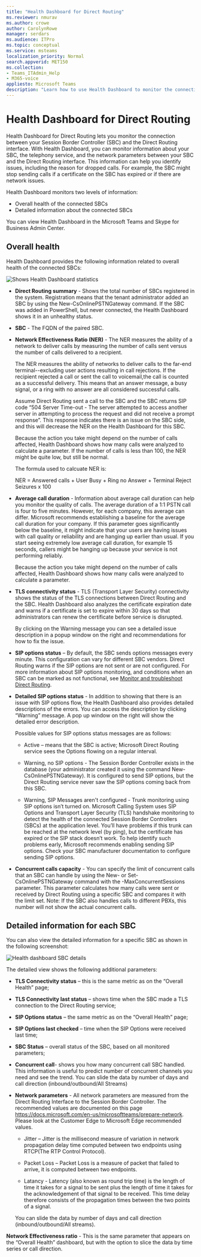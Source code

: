 ```yaml
---
title: "Health Dashboard for Direct Routing"
ms.reviewer: nmurav
ms.author: crowe
author: CarolynRowe
manager: serdars
ms.audience: ITPro
ms.topic: conceptual
ms.service: msteams
localization_priority: Normal
search.appverid: MET150
ms.collection:  
- Teams_ITAdmin_Help
- M365-voice
appliesto: Microsoft Teams
description: "Learn how to use Health Dashboard to monitor the connection between your Session Border Controller and Direct Routing."
---
```


# Health Dashboard for Direct Routing

Health Dashboard for Direct Routing lets you monitor the connection between your Session Border Controller (SBC) and the Direct Routing interface.  With Health Dashboard, you can monitor information about your SBC, the telephony service, and the network parameters between your SBC and the Direct Routing interface. This information can help you identify issues, including the reason for dropped calls. For example, the SBC might stop sending calls if a certificate on the SBC has expired or if there are network issues.  

Health Dashboard monitors two levels of information:

- Overall health of the connected SBCs
- Detailed information about the connected SBCs

You can view Health Dashboard in the Microsoft Teams and Skype for Business Admin Center.


## Overall health

Health Dashboard provides the following information related to overall health of the connected SBCs:

 ![Shows Health Dashboard statistics](media/direct-routing-dashboard-stats1.png)

- **Direct Routing summary** - Shows the total number of SBCs registered in the system. Registration means that the tenant administrator added an SBC by using the New-CsOnlinePSTNGateway command. If the SBC was added in PowerShell, but never connected, the Health Dashboard shows it in an unhealthy status.

- **SBC** - The FQDN of the paired SBC.

- **Network Effectiveness Ratio (NER)** - The NER measures the ability of a network to deliver calls by measuring the number of calls sent versus the number of calls delivered to a recipient.  

   The NER measures the ability of networks to deliver calls to the far-end terminal--excluding user actions resulting in call rejections.  If the recipient rejected a call or sent the call to voicemail,the call is counted as a successful delivery. This means that an answer message, a busy signal, or a ring with no answer are all considered successful calls. 
  
   Assume Direct Routing sent a call to the SBC and the SBC returns SIP code “504 Server Time-out - The server attempted to access another server in attempting to process the request and did not receive a prompt response”. This response indicates there is an issue on the SBC side, and this will decrease the NER on the Health Dashboard for this SBC. 
  
   Because the action you take might depend on the number of calls affected, Health Dashboard shows how many calls were analyzed to calculate a parameter. If the number of calls is less than 100, the NER might be quite low, but still be normal. 

   The formula used to calcuate NER is:

   NER = Answered calls + User Busy + Ring no Answer + Terminal Reject Seizures x 100

 
- **Average call duration** - Information about average call duration can help you monitor the quality of calls. The average duration of a 1:1 PSTN call is four to five minutes.  However, for each company, this average can differ.  Microsoft recommends establishing a baseline for the average call duration for your company. If this parameter goes significantly below the baseline, it might indicate that your users are having issues with call quality or reliability and are hanging up earlier than usual. If you start seeing extremely low average call duration, for example 15 seconds, callers might be hanging up because your service is not performing reliably. 

   Because the action you take might depend on the number of calls affected, Health Dashboard shows how many calls were analyzed to calculate a parameter.

- **TLS connectivity status** - TLS (Transport Layer Security) connectivity shows the status of the TLS connections between Direct Routing and the SBC. Health Dashboard also analyzes the certificate expiration date and warns if a certificate is set to expire within 30 days so that administrators can renew the certificate before service is disrupted.

   By clicking on the Warning message you can see a detailed issue description in a popup window on the right and recommendations for how to fix the issue.

- **SIP options status** – By default, the SBC sends options messages every minute. This configuration can vary for different SBC vendors. Direct Routing warns if the SIP options are not sent or are not configured. For more information about SIP options monitoring, and conditions when an SBC can be marked as not functional, see [Monitor and troubleshoot Direct Routing](direct-routing-monitor-and-troubleshoot.md).

- **Detailed SIP options status** - In addition to showing that there is an issue with SIP options flow, the Health Dashboard also provides detailed descriptions of the errors. You can access the description by clicking  “Warning” message. A pop up window on the right will show the detailed error description.

   Possible values for SIP options status messages are as follows:

    - Active – means that the SBC is active; Microsoft Direct Routing service sees the Options flowing on a regular interval.

    - Warning, no SIP options - The Session Border Controller exists in the database (your administrator created it using the command New-CsOnlinePSTNGateway). It is configured to send SIP options, but the Direct Routing service never saw the SIP options coming back from this SBC.

    - Warning, SIP Messages aren't configured - Trunk monitoring using SIP options isn’t turned on. Microsoft Calling System uses SIP Options and Transport Layer Security (TLS) handshake monitoring to detect the health of the connected Session Border Controllers (SBCs) at the application level. You’ll have problems if this trunk can be reached at the network level (by ping), but the certificate has expired or the SIP stack doesn’t work. To help identify such problems early, Microsoft recommends enabling sending SIP options. Check your SBC manufacturer documentation to configure sending SIP options. 

- **Concurrent calls capacity** - You can specify the limit of concurrent calls that an SBC can handle by using the New- or Set-CsOnlinePSTNGateway command with the -MaxConcurrentSessions parameter. This parameter calculates how many calls were sent or received by Direct Routing using a specific SBC and compares it with the limit set. Note:  If the SBC also handles calls to different PBXs, this number will not show the actual concurrent calls.


## Detailed information for each SBC

You can also view the detailed information for a specific SBC as shown in the following screenshot:

![Health dashboard SBC details](media/direct-routing-dashboard-SBC-detail1.png)


The detailed view shows the following additional parameters:

- **TLS Connectivity status** – this is the same metric as on the “Overall Health” page;

- **TLS Connectivity last status** – shows time when the SBC made a TLS connection to the Direct Routing service;

- **SIP Options status** – the same metric as on the “Overall Health” page;

- **SIP Options last checked** – time when the SIP Options were received last time;

- **SBC Status** – overall status of the SBC, based on all monitored parameters;

- **Concurrent call**- shows you how many concurrent call SBC handled. This information is useful to predict number of concurrent channels you need and see the trend. You can slide the data by number of days and call direction (inbound/outbound/All Streams)

- **Network parameters** - All network parameters are measured from the Direct Routing Interface to the Session Border Controller. The recommended values are documented on this page https://docs.microsoft.com/en-us/microsoftteams/prepare-network. Please look at the Customer Edge to Microsoft Edge recommended values.

   - Jitter – Jitter is the millisecond measure of variation in network propagation delay time computed between two endpoints using RTCP(The RTP Control Protocol).

   - Packet Loss – Packet Loss is a measure of packet that failed to arrive, it is computed between two endpoints.

   - Latancy - Latency (also known as round trip time) is the length of time it takes for a signal to be sent plus the length of time it takes for the acknowledgement of that signal to be received. This time delay therefore consists of the propagation times between the two points of a signal.

   You can slide the data by number of days and call direction (inbound/outbound/All streams).

**Network Effectiveness ratio** - This is the same parameter that appears on the “Overall Health” dashboard, but with the option to slice the data by time series or call direction.





